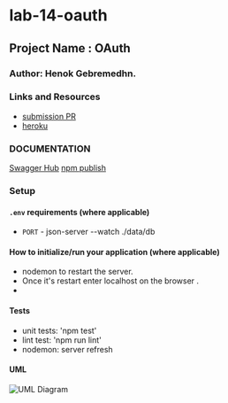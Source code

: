 # lab-14-oauth

## Project Name : OAuth

### Author: Henok Gebremedhn.

### Links and Resources

- [submission PR](https://github.com/henok-401-javascript/lab-14-oauth/pull/2)
- [heroku]()

### DOCUMENTATION

[Swagger Hub](http://localhost:3000/api-docs#/)
[npm publish]()

### Setup

#### `.env` requirements (where applicable)

- `PORT` - json-server --watch ./data/db

#### How to initialize/run your application (where applicable)

- nodemon to restart the server.
- Once it's restart enter localhost on the browser .
-

#### Tests

- unit tests: 'npm test'
- lint test: 'npm run lint'
- nodemon: server refresh

#### UML

![UML Diagram]()
